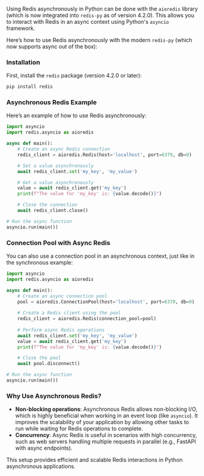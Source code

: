 Using Redis asynchronously in Python can be done with the `aioredis` library (which is now integrated into `redis-py` as of version 4.2.0). This allows you to interact with Redis in an async context using Python's `asyncio` framework.

Here’s how to use Redis asynchronously with the modern `redis-py` (which now supports async out of the box):

### Installation
First, install the `redis` package (version 4.2.0 or later):

```bash
pip install redis
```

### Asynchronous Redis Example

Here’s an example of how to use Redis asynchronously:

```python
import asyncio
import redis.asyncio as aioredis

async def main():
    # Create an async Redis connection
    redis_client = aioredis.Redis(host='localhost', port=6379, db=0)

    # Set a value asynchronously
    await redis_client.set('my_key', 'my_value')

    # Get a value asynchronously
    value = await redis_client.get('my_key')
    print(f"The value for 'my_key' is: {value.decode()}")

    # Close the connection
    await redis_client.close()

# Run the async function
asyncio.run(main())
```

### Connection Pool with Async Redis

You can also use a connection pool in an asynchronous context, just like in the synchronous example:

```python
import asyncio
import redis.asyncio as aioredis

async def main():
    # Create an async connection pool
    pool = aioredis.ConnectionPool(host='localhost', port=6379, db=0)
    
    # Create a Redis client using the pool
    redis_client = aioredis.Redis(connection_pool=pool)
    
    # Perform async Redis operations
    await redis_client.set('my_key', 'my_value')
    value = await redis_client.get('my_key')
    print(f"The value for 'my_key' is: {value.decode()}")

    # Close the pool
    await pool.disconnect()

# Run the async function
asyncio.run(main())
```

### Why Use Asynchronous Redis?
- **Non-blocking operations**: Asynchronous Redis allows non-blocking I/O, which is highly beneficial when working in an event loop (like `asyncio`). It improves the scalability of your application by allowing other tasks to run while waiting for Redis operations to complete.
- **Concurrency**: Async Redis is useful in scenarios with high concurrency, such as web servers handling multiple requests in parallel (e.g., FastAPI with async endpoints).

This setup provides efficient and scalable Redis interactions in Python asynchronous applications.